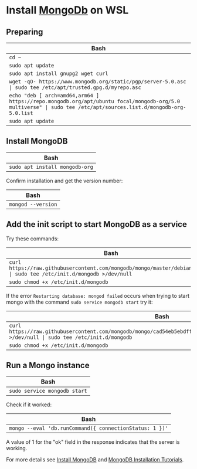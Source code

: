 # Install [MongoDb](https://www.mongodb.com/) on WSL

## Preparing

| Bash |
| ---- |
| `cd ~` |
| `sudo apt update` |
| `sudo apt install gnupg2 wget curl` |
| `wget -qO- https://www.mongodb.org/static/pgp/server-5.0.asc \| sudo tee /etc/apt/trusted.gpg.d/myrepo.asc` |
| `echo "deb [ arch=amd64,arm64 ] https://repo.mongodb.org/apt/ubuntu focal/mongodb-org/5.0 multiverse" \| sudo tee /etc/apt/sources.list.d/mongodb-org-5.0.list` |
| `sudo apt update` |

## Install MongoDB

| Bash |
| ---- |
| `sudo apt install mongodb-org` |

Confirm installation and get the version number:

| Bash |
| ---- |
| `mongod --version` |

## Add the init script to start MongoDB as a service

Try these commands:

| Bash |
| ---- |
| `curl https://raw.githubusercontent.com/mongodb/mongo/master/debian/init.d \| sudo tee /etc/init.d/mongodb >/dev/null` |
| `sudo chmod +x /etc/init.d/mongodb` |

If the error `Restarting database: mongod failed` occurs when trying to start mongo with the command `sudo service mongodb start` try it:

| Bash |
| ---- |
| `curl https://raw.githubusercontent.com/mongodb/mongo/cad54eb5ebdff24ecec53b56788cd151d8d64272/debian/init.d >/dev/null \| sudo tee /etc/init.d/mongodb` |
| `sudo chmod +x /etc/init.d/mongodb` |

## Run a Mongo instance

| Bash |
| ---- |
| `sudo service mongodb start` |

Check if it worked:

| Bash |
| ---- |
| `mongo --eval 'db.runCommand({ connectionStatus: 1 })'` |

A value of 1 for the "ok" field in the response indicates that the server is working.

For more details see [Install MongoDB](https://learn.microsoft.com/en-us/windows/wsl/tutorials/wsl-database#install-mongodb) and [MongoDB Installation Tutorials](https://www.mongodb.com/docs/manual/installation/#mongodb-installation-tutorials).
